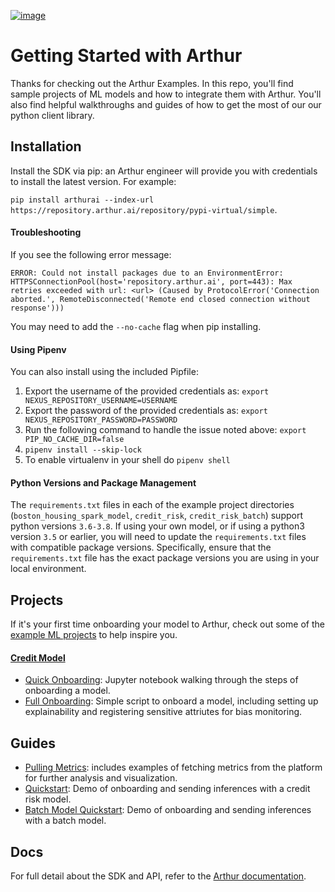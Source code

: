 [![image](https://static1.squarespace.com/static/5c2161df4cde7a0c1a70b37c/t/5c227d398a922d984e29518b/1587145309881/?format=300w)](https://arthur.ai)
# Getting Started with Arthur

Thanks for checking out the Arthur Examples. In this repo, you'll find sample projects of ML models and how to integrate them with Arthur. You'll also find helpful walkthroughs and guides of how to get the most of our our python client library.

## Installation

Install the SDK via pip: an Arthur engineer will provide you with credentials to install the latest version. For example:

`pip install arthurai --index-url https://repository.arthur.ai/repository/pypi-virtual/simple`. 

#### Troubleshooting

If you see the following error message:

```
ERROR: Could not install packages due to an EnvironmentError: HTTPSConnectionPool(host='repository.arthur.ai', port=443): Max retries exceeded with url: <url> (Caused by ProtocolError('Connection aborted.', RemoteDisconnected('Remote end closed connection without response')))
```

You may need to add the `--no-cache` flag when pip installing.

#### Using Pipenv
You can also install using the included Pipfile:
1. Export the username of the provided credentials as: `export NEXUS_REPOSITORY_USERNAME=USERNAME`
1. Export the password of the provided credentials as: `export NEXUS_REPOSITORY_PASSWORD=PASSWORD`
1. Run the following command to handle the issue noted above: `export PIP_NO_CACHE_DIR=false`
1. `pipenv install --skip-lock`
1. To enable virtualenv in your shell do `pipenv shell`

#### Python Versions and Package Management

The `requirements.txt` files in each of the example project directories (`boston_housing_spark_model`, `credit_risk`, `credit_risk_batch`) support python versions `3.6-3.8`.  If using your own model, or if using a python3 version `3.5` or earlier, you will need to update the `requirements.txt` files with compatible package versions. Specifically, ensure that the `requirements.txt` file has the exact package versions you are using in your local environment.

## Projects
If it's your first time onboarding your model to Arthur, check out some of the [example ML projects](./example_projects) to help inspire you. 

#### [Credit Model](./example_projects/credit_risk/README.md)
 * [Quick Onboarding](example_projects/credit_risk/notebooks/Quickstart.ipynb): Jupyter notebook walking through the steps of onboarding a model. 
 * [Full Onboarding](example_projects/credit_risk/onboard.py): Simple script to onboard a model, including setting up explainability and registering sensitive attriutes for bias monitoring.


## Guides
* [Pulling Metrics](./SDK_examples/sdk_retrieve_metrics_and_data.ipynb): includes examples of fetching metrics from the platform for further analysis and visualization.
* [Quickstart](./example_projects/credit_risk/notebooks/Quickstart.ipynb): Demo of onboarding and sending inferences with a credit risk model. 
* [Batch Model Quickstart](./example_projects/credit_risk_batch/notebooks/Quickstart.ipynb): Demo of onboarding and sending inferences with a batch model. 


## Docs
For full detail about the SDK and API, refer to the [Arthur documentation](docs.arthur.ai).
